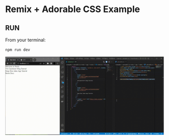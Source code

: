 # Remix + Adorable CSS Example

## RUN

From your terminal:

```sh
npm run dev
```
![preview](preview.gif)
